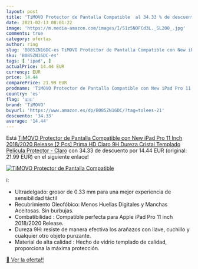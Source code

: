 ```yaml
---
layout: post
title: 'TiMOVO Protector de Pantalla Compatible  al 34.33 % de descuento'
date: 2021-02-13 08:01:22
image: 'https://m.media-amazon.com/images/I/51z5NOFCd3L._SL200_.jpg'
comments: true
category: ofertas
author: ring
slug: 'B085ZN16DC-es TiMOVO Protector de Pantalla Compatible con New iPad Pro...'
sku: 'B085ZN16DC-es'
tags: [ 'ipad', ]
actualPrice: 14.44 EUR
currency: EUR
price: 14.44
comparePrice: 21.99 EUR
prodname: 'TiMOVO Protector de Pantalla Compatible con New iPad Pro 11 Inch 2018/2020 Release  [2 Pcs] Prima HD Claro 9H Dureza Cristal Templado Película Protector - Claro'
country: 'es'
flag: '🇪🇸'
brand: 'TiMOVO'
buyurl: 'https://www.amazon.es/dp/B085ZN16DC/?tag=tolees-21'
descuento: '34.33'
average: '14.44'
---
```


Está [TiMOVO Protector de Pantalla Compatible con New iPad Pro 11 Inch 2018/2020 Release  [2 Pcs] Prima HD Claro 9H Dureza Cristal Templado Película Protector - Claro](https://www.amazon.es/dp/B085ZN16DC/?tag=tolees-21) con 34.33 de descuento por 14.44 EUR (original: 21.99 EUR) en el siguiente enlace!

[![TiMOVO Protector de Pantalla Compatible ](https://m.media-amazon.com/images/I/51z5NOFCd3L._SL200_.jpg)](https://www.amazon.es/dp/B085ZN16DC/?tag=tolees-21)

ℹ️:

- Ultradelgado: grosor de 0.33 mm para una mejor experiencia de sensibilidad táctil
- Recubrimiento Oleofóbico: Menos Huellas Digitales y Manchas Aceitosas. Sin burbujas.
- Combatibilidad : Compatible perfecta para Apple iPad Pro 11 inch 2018/2020 Release.
- Dureza 9H: resiste de manera efectiva los arañazos con llave, cuchillo y cualquier otro objeto punzante.
- Material de alta calidad : Hecho de vidrio templado de calidad, proporciona la máxima protección.

[🛒 Ver la oferta!!](https://www.amazon.es/dp/B085ZN16DC/?tag=tolees-21)
